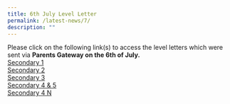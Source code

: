 ```yaml
---
title: 6th July Level Letter
permalink: /latest-news/7/
description: ""
---
```

Please click on the following link(s) to access the level letters which were sent via **Parents Gateway on the 6th of July.**<br>
[Secondary 1](https://drive.google.com/file/d/1SFbxdAE3S19kfsRUtIisiiQAckWN0M57/view?usp=sharing)<br>
[Secondary 2](https://drive.google.com/file/d/1DXpJq_Wdl-N9IFUpJyZs99_LpzU9c-BC/view?usp=sharing)<br>
[Secondary 3](https://drive.google.com/file/d/1ppR3TJ-IWbRbutsNkkaJljqK36ih4Sto/view?usp=sharing)<br>
[Secondary 4 & 5](https://drive.google.com/file/d/1iIqnyV9ubC1TK7b1h-OYngVYQdpb1B96/view?usp=sharing)<br>
[Secondary 4 N](https://drive.google.com/file/d/1FoOs4cff9uXjRV55-XO7I6XgqFw8Tr2O/view?usp=sharing)